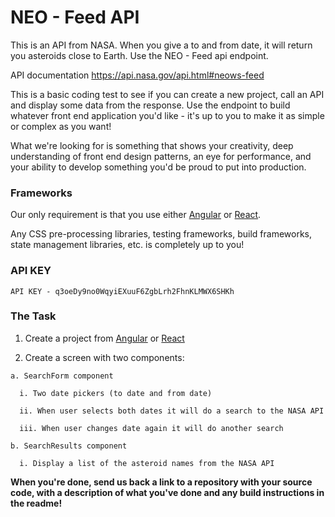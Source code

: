 # NEO - Feed API

This is an API from NASA. When you give a to and from date, it will return you asteroids close to Earth. Use the NEO - Feed api endpoint.

API documentation https://api.nasa.gov/api.html#neows-feed

This is a basic coding test to see if you can create a new project, call an API and display some data from the response. Use the endpoint to build whatever front end application you'd like - it's up to you to make it as simple or complex as you want!

What we're looking for is something that shows your creativity, deep understanding of front end design patterns, an eye for performance, and your ability to develop something you'd be proud to put into production.

### Frameworks

Our only requirement is that you use either [Angular](https://angular.io/) or [React](https://reactjs.org/).

Any CSS pre-processing libraries, testing frameworks, build frameworks, state management libraries, etc. is completely up to you!

### API KEY
```
API KEY - q3oeDy9no0WqyiEXuuF6ZgbLrh2FhnKLMWX6SHKh
```

### The Task

  1. Create a project from [Angular](https://angular.io/) or [React](https://reactjs.org/)

  2. Create a screen with two components:

    a. SearchForm component

      i. Two date pickers (to date and from date)

      ii. When user selects both dates it will do a search to the NASA API

      iii. When user changes date again it will do another search

    b. SearchResults component

      i. Display a list of the asteroid names from the NASA API

**When you're done, send us back a link to a repository with your source code, with a description of what you've done and any build instructions in the readme!**
